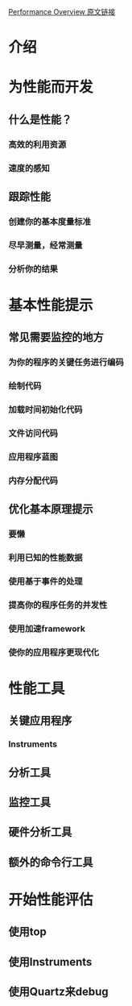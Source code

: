 [Performance Overview 原文链接](https://developer.apple.com/library/content/documentation/Performance/Conceptual/PerformanceOverview/Introduction/Introduction.html#//apple_ref/doc/uid/TP40001410)  

# 介绍

# 为性能而开发

## 什么是性能？

### 高效的利用资源

### 速度的感知

## 跟踪性能

### 创建你的基本度量标准

### 尽早测量，经常测量

### 分析你的结果

# 基本性能提示

## 常见需要监控的地方

### 为你的程序的关键任务进行编码

### 绘制代码

### 加载时间初始化代码

### 文件访问代码

### 应用程序蓝图

### 内存分配代码

## 优化基本原理提示

### 要懒

### 利用已知的性能数据

### 使用基于事件的处理

### 提高你的程序任务的并发性

### 使用加速framework

### 使你的应用程序更现代化

# 性能工具

## 关键应用程序

### Instruments

## 分析工具

## 监控工具

## 硬件分析工具

## 额外的命令行工具

# 开始性能评估

## 使用top

## 使用Instruments

## 使用Quartz来debug